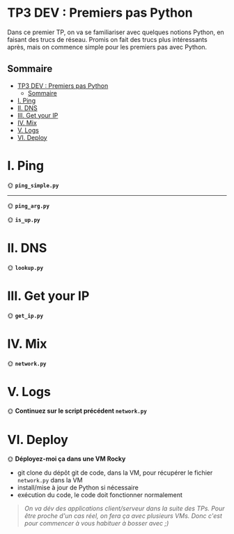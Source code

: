 # TP3 DEV : Premiers pas Python

Dans ce premier TP, on va se familiariser avec quelques notions Python, en faisant des trucs de réseau. Promis on fait des trucs plus intéressants après, mais on commence simple pour les premiers pas avec Python.

## Sommaire

- [TP3 DEV : Premiers pas Python](#tp3-dev--premiers-pas-python)
  - [Sommaire](#sommaire)
- [I. Ping](#i-ping)
- [II. DNS](#ii-dns)
- [III. Get your IP](#iii-get-your-ip)
- [IV. Mix](#iv-mix)
- [V. Logs](#v-logs)
- [VI. Deploy](#vi-deploy)

# I. Ping

🌞 **`ping_simple.py`**

---

🌞 **`ping_arg.py`**

🌞 **`is_up.py`**

# II. DNS

🌞 **`lookup.py`**

# III. Get your IP

🌞 **`get_ip.py`**

# IV. Mix

🌞 **`network.py`**

# V. Logs

🌞 **Continuez sur le script précédent `network.py`**

# VI. Deploy

🌞 **Déployez-moi ça dans une VM Rocky**

- git clone du dépôt git de code, dans la VM, pour récupérer le fichier `network.py` dans la VM
- install/mise à jour de Python si nécessaire
- exécution du code, le code doit fonctionner normalement

> *On va dév des applications client/serveur dans la suite des TPs. Pour être proche d'un cas réel, on fera ça avec plusieurs VMs. Donc c'est pour commencer à vous habituer à bosser avec ;)*